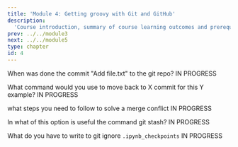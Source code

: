 ```yaml
---
title: 'Module 4: Getting groovy with Git and GitHub'
description:
  'Course introduction, summary of course learning outcomes and prerequisite validation.' 
prev: ../../module3
next: ../../module5
type: chapter
id: 4
---
```


<exercise id="1" title="git log" type="slides,video">

<slides source="module4/module4_01" shot="0" start="0:002" end="3:40">
</slides>

</exercise>

<exercise id='2' title="git log">

When was done the commit "Add file.txt" to the git repo?
IN PROGRESS

<choice>
<opt text='2020/3/22'>
</opt>
<opt text='2020/3/26'correct='true'>
</opt>
<opt text='2020/3/21'>
</opt>
</choice>
</exercise>

<exercise id='3' title="git reset"  type='slides, video'>
<slides source='module4/module1_02' shot='0' start='3:42' end='4:35'> </slides>
</exercise>

<exercise id='4' title='git reset'>

What command would you use to move back to X commit for this Y example?
IN PROGRESS

<choice>
<opt text='git reset --soft de6aea0' correct='true'>
</opt>
<opt text='git reset --hard de6aea0'>
</opt>
</choice>
</exercise>

<exercise id='5' title="merge conflicts"  type='slides, video'>
<slides source='module4/module4_03' shot='0' start='3:42' end='4:35'> </slides>
</exercise>

<exercise id='6' title='merge conflicts'>

what steps you need to follow to solve a merge conflict
IN PROGRESS

<choice>
<opt text='(1) open the editor (2) accept incoming changes (3) save changes' >
</opt>
<opt text='TBD'>
</opt>
<opt text='TBD' correct='true'>
</opt>

</choice>
</exercise>

<exercise id='7' title='git stash' type='slides, video'>
<slides source='module4/module4_04' shot='0' start='3:42' end='4:35'> </slides>
</exercise>

<exercise id='8' title='git stash'>

In what of this option is useful the command git stash?
IN PROGRESS


<choice>
<opt text='situation a' >
</opt>
<opt text='situation b'>
</opt>
<opt text='situation c' correct='true'>
</opt>

</choice>
</exercise>

<exercise id='9' title='gitignore'  type='slides, video'>
<slides source='module4/module4_05' shot='0' start='3:42' end='4:35'> </slides>
</exercise>

<exercise id='10' title='gitignore'>

What do you have to write to git ignore `.ipynb_checkpoints`
IN PROGRESS

<choice>
<opt text='x' >
</opt>
<opt text='x'>
</opt>
<opt text='x'>
</opt>
<opt text='x correct='true'>
</opt>
</choice>
</exercise>